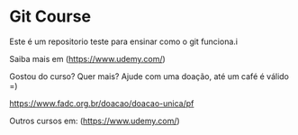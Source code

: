 # Git Course

Este é um repositorio teste para ensinar como o git funciona.i

Saiba mais em (https://www.udemy.com/)

Gostou do curso? Quer mais? Ajude com uma doação, até um café é válido =)

https://www.fadc.org.br/doacao/doacao-unica/pf

Outros cursos em: (https://www.udemy.com/)

